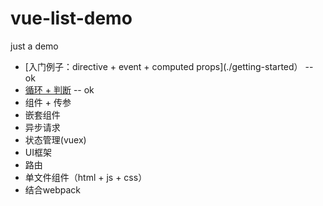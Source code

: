 # vue-list-demo
just a demo

* [入门例子：directive + event + computed props](./getting-started） -- ok
* [循环 + 判断](./for-if) -- ok
* 组件 + 传参
* 嵌套组件
* 异步请求
* 状态管理(vuex)
* UI框架
* 路由
* 单文件组件（html + js + css）
* 结合webpack
